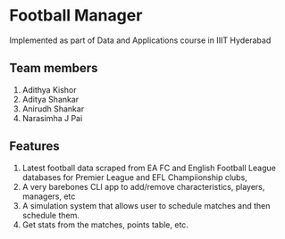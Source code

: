 # Football Manager
Implemented as part of Data and Applications course in IIIT Hyderabad

## Team members
1. Adithya Kishor
2. Aditya Shankar
3. Anirudh Shankar
4. Narasimha J Pai

## Features
1. Latest football data scraped from EA FC and English Football League databases for Premier League and EFL Champiionship clubs,
2. A very barebones CLI app to add/remove characteristics, players, managers, etc
3. A simulation system that allows user to schedule matches and then schedule them.
4. Get stats from the matches, points table, etc.
